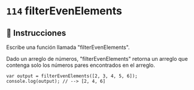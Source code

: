 # `114` filterEvenElements

## 📝 Instrucciones

Escribe una función llamada "filterEvenElements".

Dado un arreglo de números, "filterEvenElements" retorna un arreglo que contenga solo los números pares encontrados en el arreglo.

```Js
var output = filterEvenElements([2, 3, 4, 5, 6]);
console.log(output); // --> [2, 4, 6]
```